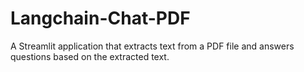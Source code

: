 # Langchain-Chat-PDF
A Streamlit application that extracts text from a PDF file and answers questions based on the extracted text.
